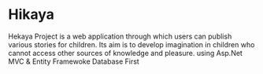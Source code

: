 # Hikaya
Hekaya Project is a web application through which users can publish various stories for children. Its aim is to develop imagination in children who cannot access other sources of knowledge and pleasure.
using Asp.Net MVC & Entity Framewoke Database First
